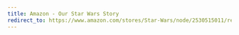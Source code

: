 ```yaml
---
title: Amazon - Our Star Wars Story
redirect_to: https://www.amazon.com/stores/Star-Wars/node/2530515011/ref=as_li_ss_tl?ie=UTF8&linkCode=ll2&tag=ourstarwarsstory-20&linkId=62f9ba5fb4a0e87f70c875ea992b60aa&language=en_US
---
```

